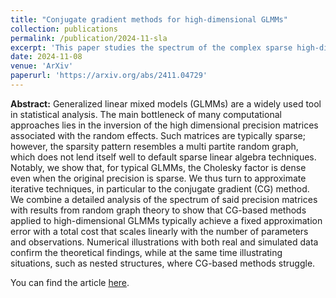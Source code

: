 ```yaml
---
title: "Conjugate gradient methods for high-dimensional GLMMs"
collection: publications
permalink: /publication/2024-11-sla
excerpt: 'This paper studies the spectrum of the complex sparse high-dimensional matrices arising from mixed models, and relates it to the convergence rate of conjugate gradient.'
date: 2024-11-08
venue: 'ArXiv'
paperurl: 'https://arxiv.org/abs/2411.04729'
---
```


**Abstract:** Generalized linear mixed models (GLMMs) are a widely used tool in statistical analysis. The main bottleneck of many computational approaches lies in the inversion of the high dimensional precision matrices associated with the random effects. Such matrices are typically sparse; however, the sparsity pattern resembles a multi partite random graph, which does not lend itself well to default sparse linear algebra techniques. Notably, we show that, for typical GLMMs, the Cholesky factor is dense even when the original precision is sparse. We thus turn to approximate iterative techniques, in particular to the conjugate gradient (CG) method. We combine a detailed analysis of the spectrum of said precision matrices with results from random graph theory to show that CG-based methods applied to high-dimensional GLMMs typically achieve a fixed approximation error with a total cost that scales linearly with the number of parameters and observations. Numerical illustrations with both real and simulated data confirm the theoretical findings, while at the same time illustrating situations, such as nested structures, where CG-based methods struggle.

You can find the article [here](https://arxiv.org/abs/2411.04729).
